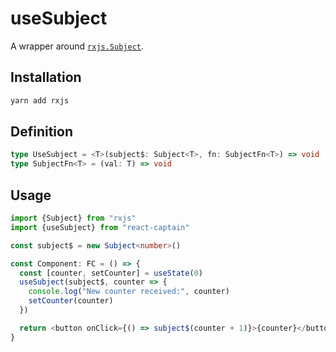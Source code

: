 # useSubject

A wrapper around
[`rxjs.Subject`](https://www.learnrxjs.io/learn-rxjs/subjects/subject).

## Installation

```bash
yarn add rxjs
```

## Definition

```typescript
type UseSubject = <T>(subject$: Subject<T>, fn: SubjectFn<T>) => void
type SubjectFn<T> = (val: T) => void
```

## Usage

```typescript
import {Subject} from "rxjs"
import {useSubject} from "react-captain"

const subject$ = new Subject<number>()

const Component: FC = () => {
  const [counter, setCounter] = useState(0)
  useSubject(subject$, counter => {
    console.log("New counter received:", counter)
    setCounter(counter)
  })

  return <button onClick={() => subject$(counter + 1)}>{counter}</button>
}
```

